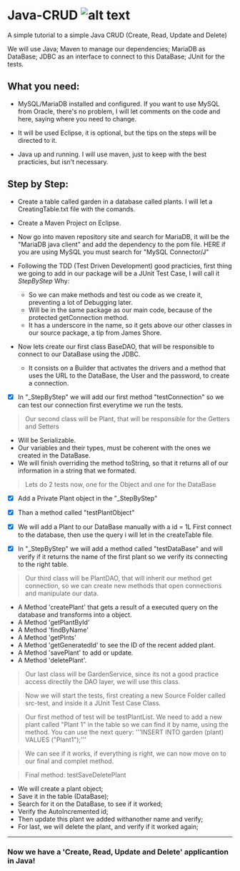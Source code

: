 # Java-CRUD                                ![alt text](https://sentry.io/_assets/logos/java-e977f080752e0eeda8c52f34f7100d8814964b4134a8de42caa18b8805d8bba1.svg)
A simple tutorial to a simple Java CRUD (Create, Read, Update and Delete)

We will use Java; Maven to manage our dependencies; MariaDB as DataBase; JDBC as an interface to connect to this DataBase; JUnit for the tests.



## What you need:
	
  * MySQL/MariaDB installed and configured. If you want to use MySQL from Oracle,
  there's no problem, I will let comments on the code and here, saying where you need to change.

  * It will be used Eclipse, it is optional, but the tips on the steps will be directed to it.

  * Java up and running. I will use maven, just to keep with the best practicies, but isn't necessary.


 
## Step by Step:
  * Create a table called garden in a database called plants. I will let a CreatingTable.txt file with the comands.

  * Create a Maven Project on Eclipse.

  * Now go into maven repository site and search for MariaDB, it will be the
  "MariaDB java client" and add the dependency to the pom file.
  HERE if you are using MySQL you must search for "MySQL Connector/J"

  * Following the TDD (Test Driven Development) good practicies, first thing we going to add in our package will be a JUnit Test Case, I will call it *StepByStep* 
   Why:
    - So we can make methods and test ou code as we create it, preventing a lot of Debugging later.
    - Will be in the same package as our main code, because of the protected  getConnection method.
    - It has a underscore in the name, so it gets above our other classes in our source package, a tip from James Shore.

  * Now lets create our first class BaseDAO, that will be responsible to connect to our DataBase using the JDBC.
    - It consists on a Builder that activates the drivers and a method that uses the URL to the DataBase, the User and the password, to create a connection.

- [x] In "_StepByStep" we will add our first method "testConnection" so we can test our connection first everytime we run the tests.


> Our second class will be Plant, that will be responsible for the Getters and Setters
  - Will be Serializable.
  - Our variables and their types, must be coherent with the ones we created in the DataBase.
  - We will finish overriding the method toString, so that it returns all of our information in a string that we formated.

> Lets do 2 tests now, one for the Object and one for the DataBase
- [x] Add a Private Plant object in the "_StepByStep"
- [x] Than a method called "testPlantObject"


- [x] We will add a Plant to our DataBase manually with a id = 1L
					First connect to the database, then use the query i will let in 
					the createTable file. 
- [x] In "_StepByStep" we will add a method called "testDataBase" 
					and will verify if it returns the name of the first plant
					so we verify its connecting to the right table.


> Our third class will be PlantDAO, that will inherit our method get connection, so we can create new methods that open connections and manipulate our data.
  - A Method 'createPlant' that gets a result of a executed query on the database and transforms into a object.
  - A Method 'getPlantById'
  - A Method 'findByName'
  - A Method 'getPlnts'
  - A Method 'getGeneratedId' to see the ID of the recent added plant.
  - A Method 'savePlant' to add or update.
  - A Method 'deletePlant'.

> Our last class will be GardenService, since its not a good practice access directily the DAO layer,	we will use this class.  

> Now we will start the tests, first creating a new Source Folder called src-test, and inside it a JUnit Test Case Class.

> Our first method of test will be testPlantList. We need to add a new plant called "Plant 1" in the table so we can find	it by name, using the method. 
  You can use the next query: '''INSERT INTO garden (plant) VALUES ("Plant1");'''

> We can see if it works, if everything is right, we can now move on to our final and complet method.

> Final method: testSaveDeletePlant 
  - We will create a plant object;
  - Save it in the table (DataBase);
  - Search for it on the DataBase, to see if it worked;
  - Verify the AutoIncremented id;
  - Then update this plant we added withanother name and verify;
  - For last, we will delete the plant, and verify if it worked again;


------
### Now we have a 'Create, Read, Update and Delete' applicantion in Java!
 


	
